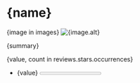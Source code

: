 # {name}

<section>
    {image in images}
    <img src="{image}" alt={image.alt} />
</section>

{summary}

{value, count in reviews.stars.occurrences}
- {value} <progress value="{count}" max="{reviews.stars.max}"></progress>
